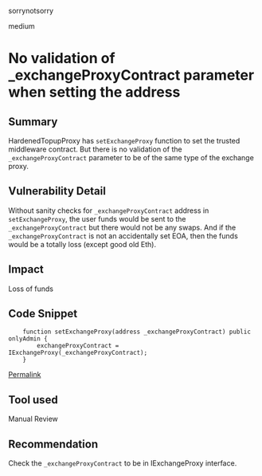 sorrynotsorry

medium

# No validation of _exchangeProxyContract parameter when setting the address

## Summary
HardenedTopupProxy has `setExchangeProxy` function to set the trusted middleware contract. But there is no validation of the `_exchangeProxyContract` parameter to be of the same type of the exchange proxy.
## Vulnerability Detail
Without sanity checks for `_exchangeProxyContract` address in `setExchangeProxy`, the user funds would be sent to the `_exchangeProxyContract` but there would not be any swaps. And if the `_exchangeProxyContract` is not an accidentally set EOA, then the funds would be a totally loss (except good old Eth).
## Impact
Loss of funds
## Code Snippet
```solidity
    function setExchangeProxy(address _exchangeProxyContract) public onlyAdmin {
        exchangeProxyContract = IExchangeProxy(_exchangeProxyContract);
    }
```
[Permalink](https://github.com/sherlock-audit/2022-10-mover/blob/main/cardtopup_contract/contracts/HardenedTopupProxy.sol#L175-L177)
## Tool used

Manual Review

## Recommendation
Check the `_exchangeProxyContract` to be in IExchangeProxy interface.